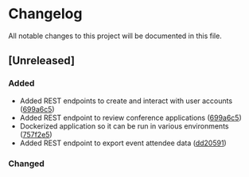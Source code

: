 <!--
This file includes ordered list of changes to the project with links to corresponding Commits or Pull Requests.

ALL Commits or Pull Requests linked should include reference to the SRS document requirements that it is trying to satisfy or address in some way, if any.

e.g 
### Added
- Added endpoint ([#1](<link_to_pr_#1>))
### Changed
- Changed endpoint to better fit requirements ([#2](<link_to_pr_#2>))
-->

# Changelog
All notable changes to this project will be documented in this file.

## [Unreleased]

### Added
- Added REST endpoints to create and interact with user accounts ([699a6c5](https://github.com/Jailoodu/RestfulRegistration/commit/699a6c5e41b2a884352639cd666e45d9bb4bc58a))
- Added REST endpoint to review conference applications ([699a6c5](https://github.com/Jailoodu/RestfulRegistration/commit/699a6c5e41b2a884352639cd666e45d9bb4bc58a))
- Dockerized application so it can be run in various environments   ([757f2e5](https://github.com/Jailoodu/RestfulRegistration/commit/757f2e5eec1960ba19bdb70b576f9b9d6a6c20bc))
- Added REST endpoint to export event attendee data  ([dd20591](https://github.com/Jailoodu/RestfulRegistration/commit/dd20591ee28f3af258593a111bdee0e1ac33640c))

### Changed